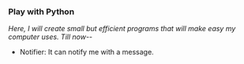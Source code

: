 ### **Play with Python**
*Here, I will create small but efficient programs that will make easy my computer uses. Till now--*
* Notifier: It can notify me with a message.